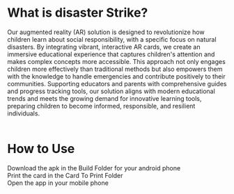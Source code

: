 <h1>What is disaster Strike? </h1>
Our augmented reality (AR) solution is designed to revolutionize how children learn about social responsibility, with a specific focus on natural disasters. By integrating vibrant, interactive AR cards, we create an immersive educational experience that captures children's attention and makes complex concepts more accessible. This approach not only engages children more effectively than traditional methods but also empowers them with the knowledge to handle emergencies and contribute positively to their communities. Supporting educators and parents with comprehensive guides and progress tracking tools, our solution aligns with modern educational trends and meets the growing demand for innovative learning tools, preparing children to become informed, responsible, and resilient individuals.
<br/> <br/>

<h1>How to Use</h1>
Download the apk in the Build Folder for your android phone <br/>
Print the card in the Card To Print Folder <br/>
Open the app in your mobile phone <br/>

